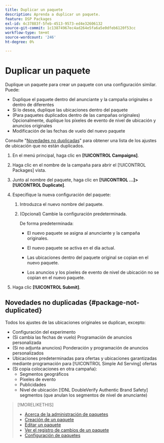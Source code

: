 ```yaml
---
title: Duplicar un paquete
description: Aprenda a duplicar un paquete.
feature: DSP Packages
exl-id: 4c37883f-5feb-4513-9573-ed4e32606132
source-git-commit: 1c13874967ec4ad264e5fa6a5e0dfeb6120f53cc
workflow-type: tm+mt
source-wordcount: '246'
ht-degree: 0%

---
```


# Duplicar un paquete

Duplique un paquete para crear un paquete con una configuración similar. Puede:

* Duplique el paquete dentro del anunciante y la campaña originales o dentro de diferentes
* Si lo desea, duplique las ubicaciones dentro del paquete
* (Para paquetes duplicados dentro de las campañas originales) Opcionalmente, duplique los píxeles de evento de nivel de ubicación y anuncios originales
* Modificación de las fechas de vuelo del nuevo paquete

Consulte &quot;[Novedades no duplicadas](#package-not-duplicated)&quot; para obtener una lista de los ajustes de ubicación que no están duplicados.

1. En el menú principal, haga clic en **[!UICONTROL Campaigns]**.

1. Haga clic en el nombre de la campaña para abrir el [!UICONTROL Packages] vista.

1. Junto al nombre del paquete, haga clic en  **[!UICONTROL ...]>[!UICONTROL Duplicate]**.

1. Especifique la nueva configuración del paquete:

   1. Introduzca el nuevo nombre del paquete.

   1. (Opcional) Cambie la configuración predeterminada.

      De forma predeterminada:

      * El nuevo paquete se asigna al anunciante y la campaña originales.

      * El nuevo paquete se activa en el día actual.<!-- and the flight continues for NN  days. -->

      * Las ubicaciones dentro del paquete original se copian en el nuevo paquete.

      * Los anuncios y los píxeles de evento de nivel de ubicación no se copian en el nuevo paquete.

1. Haga clic **[!UICONTROL Submit]**.

## Novedades no duplicadas {#package-not-duplicated}

Todos los ajustes de las ubicaciones originales se duplican, excepto:

* Configuración del experimento
* (Si cambia las fechas de vuelo) Programación de anuncios personalizada
* (Si no adjunta anuncios) Ponderación y programación de anuncios personalizados
* Ubicaciones predeterminadas para ofertas y ubicaciones garantizadas mediante programación para [!UICONTROL Simple Ad Serving] ofertas
* (Si copia colocaciones en otra campaña):
   * Segmentos geográficos
   * Píxeles de evento
   * Publicidades
   * Nivel de ubicación [!DNL DoubleVerify Authentic Brand Safety] segmentos (que anulan los segmentos de nivel de anunciante)

>[!MORELIKETHIS]
>
>* [Acerca de la administración de paquetes](package-about.md)
>* [Creación de un paquete](package-create.md)
>* [Editar un paquete](package-edit.md)
>* [Ver el registro de cambios de un paquete](package-change-log.md)
>* [Configuración de paquetes](package-settings.md)

